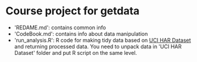 Course project for getdata
==========================
- 'REDAME.md': contains common info
- 'CodeBook.md':  contains info about data manipulation
- 'run_analysis.R': R code for making tidy data based on [UCI HAR Dataset][1] and returning processed data. You need to unpack data in 'UCI HAR Dataset' folder and put R script on the same level.

[1]: https://d396qusza40orc.cloudfront.net/getdata%2Fprojectfiles%2FUCI%20HAR%20Dataset.zip
